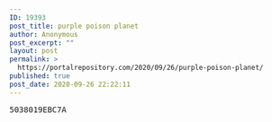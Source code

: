 ```yaml
---
ID: 19393
post_title: purple poison planet
author: Anonymous
post_excerpt: ""
layout: post
permalink: >
  https://portalrepository.com/2020/09/26/purple-poison-planet/
published: true
post_date: 2020-09-26 22:22:11
---
```

<pre>5038019EBC7A</pre>